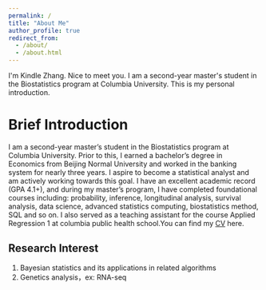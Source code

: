 ```yaml
---
permalink: /
title: "About Me"
author_profile: true
redirect_from: 
  - /about/
  - /about.html
---
```


I'm Kindle Zhang. Nice to meet you. I am a second-year master's student in the Biostatistics program at Columbia University. This is my personal introduction.

Brief Introduction
======

I am a second-year master’s student in the Biostatistics program at Columbia University. Prior to this, I earned a bachelor’s degree in Economics from Beijing Normal University and worked in the banking system for nearly three years. I aspire to become a statistical analyst and am actively working towards this goal. I have an excellent academic record (GPA 4.1+), and during my master’s program, I have completed foundational courses including: probability, inference, longitudinal analysis, survival analysis, data science, advanced statistics computing, biostatistics method, SQL and so on. I also served as a teaching assistant for the course Applied Regression 1 at columbia public health school.You can find my [CV](../files/cv.pdf) here.

Research Interest
------

1. Bayesian statistics and its applications in related algorithms
2. Genetics analysis，ex: RNA-seq



